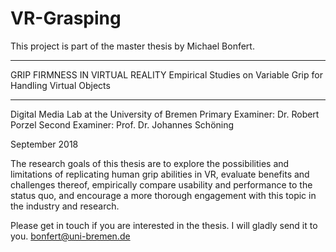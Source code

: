 # VR-Grasping
This project is part of the master thesis by Michael Bonfert.

________________________________________________________________

GRIP FIRMNESS IN VIRTUAL REALITY
Empirical Studies on Variable Grip for Handling Virtual Objects
________________________________________________________________

Digital Media Lab at the University of Bremen
Primary Examiner:	Dr. Robert Porzel
Second Examiner: 	Prof. Dr. Johannes Schöning 

September 2018

The research goals of this thesis are to explore the possibilities and limitations of
replicating human grip abilities in VR, evaluate benefits and challenges thereof,
empirically compare usability and performance to the status quo, and encourage a more
thorough engagement with this topic in the industry and research.

Please get in touch if you are interested in the thesis. I will gladly send it to you.
bonfert@uni-bremen.de
